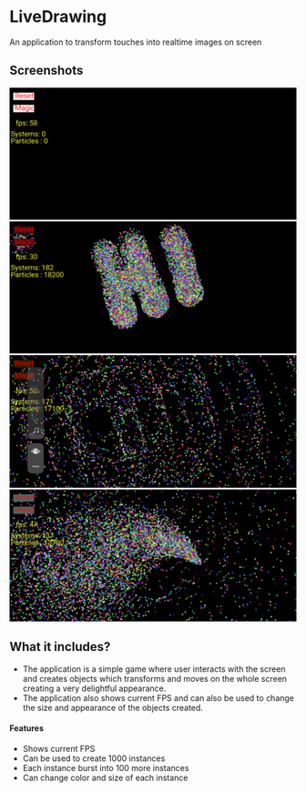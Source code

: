 # LiveDrawing
An application to transform touches into realtime images on screen

## Screenshots
![Image of Yaktocat](screenshots_images/Screenshot_2020-05-06-10-48-26-66_a2aa3ecaee4c710af708cf98ebfc6399.png)
![Image of Yaktocat](screenshots_images/Screenshot_2020-05-06-10-49-24-52_a2aa3ecaee4c710af708cf98ebfc6399.png)
![Image of Yaktocat](screenshots_images/Screenshot_2020-05-06-10-48-55-64_a2aa3ecaee4c710af708cf98ebfc6399.png)
![Image of Yaktocat](screenshots_images/Screenshot_2020-05-06-10-51-03-34_a2aa3ecaee4c710af708cf98ebfc6399.png)




## What it includes?
- The application is a simple game where user interacts with the screen and creates objects which transforms and moves on the whole screen creating a very delightful appearance.
- The application also shows current FPS and can also be used to change the size and appearance of the objects created.

#### Features
- Shows current FPS
- Can be used to create 1000 instances
- Each instance burst into 100 more instances 
- Can change color and size of each instance 
